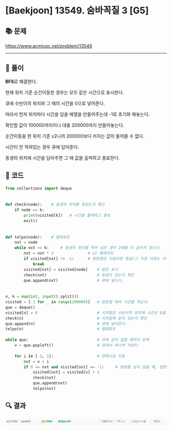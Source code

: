 # [Baekjoon] 13549. 숨바꼭질 3 [G5]

## 📚 문제

https://www.acmicpc.net/problem/13549

---

## 📖 풀이

**BFS**로 해결한다.

현재 위치 기준 순간이동한 경우는 모두 같은 시간으로 표시한다.

큐에 수빈이의 위치와 그 때의 시간을 0으로 넣어준다.

따라서 먼저 위치마다 시간을 담을 배열을 만들어주는데 -1로 초기화 해놓는다.

확인할 값이 100000까지이니 대충 200000까지 만들어놓는다. 

순간이동을 현 위치 기준 x2니까 200000보다 커지는 값이 들어올 수 없다.

시간이 안 적혀있는 경우 큐에 담아준다.

동생의 위치에 시간을 담아주면 그 때 값을 출력하고 종료한다.

## 📒 코드

```python
from collections import deque


def check(node):    # 동생의 위치를 찾았는지 확인
    if node == k:
        print(visited[k])   # 시간을 출력하고 종료
        exit()


def telpo(node):    # 텔레포트
    nxt = node
    while nxt <= k:     # 동생의 위치를 뛰어 넘은 경우 2배를 더 곱하지 않는다.
        nxt = nxt * 2               # x2 텔레포트
        if visited[nxt] != -1:      # 방문했던 지점이면 종료(그 지점 이후는 이미 다 방문표시 되어있다.)
            break
        visited[nxt] = visited[node]    # 방문 표시
        check(nxt)                      # 동생이 있는지 확인
        que.append(nxt)                 # 큐에 넣는다.


n, k = map(int, input().split())
visited = [-1 for _ in range(200000)]   # 방문할 때의 시간을 적는다.
que = deque()
visited[n] = 0                          # 시작점인 수빈이의 위치에 시간은 0을 넣는다.
check(n)                                # 시작점에 같이 있는지 확인
que.append(n)                           # 큐에 넣어준다.
telpo(n)                                # 텔레포트

while que:                              # 큐에 값이 없을 때까지 반복
    v = que.popleft()                   # 큐에서 하나씩 꺼낸다

    for i in [-1, 1]:                   # 양쪽으로 이동
        nxt = v + i
        if 0 <= nxt and visited[nxt] == -1:     # 범위를 넘지 않을 때, 방문하지 않은 경우
            visited[nxt] = visited[v] + 1
            check(nxt)
            que.append(nxt)
            telpo(nxt)
```

## 🔍 결과

![image-20220420145221887](README.assets/image-20220420145221887.png)